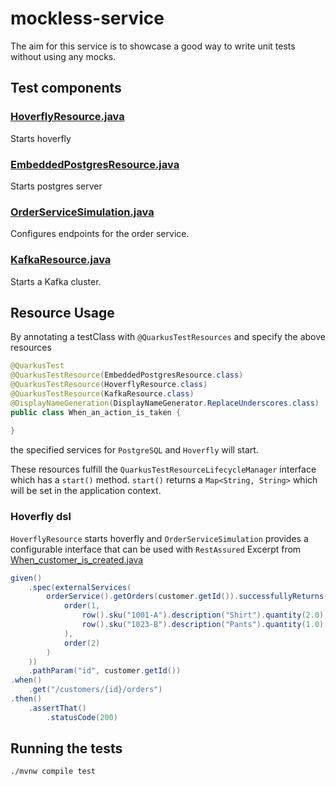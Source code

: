 # mockless-service 

The aim for this service is to showcase a good way to write unit tests without using any mocks. 

## Test components
### [HoverflyResource.java](https://github.com/HansAnderssonSqueed/mockless-service/blob/main/src/test/java/com/squeed/mockless/service/testutils/HoverflyResource.java)
Starts hoverfly

### [EmbeddedPostgresResource.java](https://github.com/HansAnderssonSqueed/mockless-service/blob/main/src/test/java/com/squeed/mockless/service/testutils/EmbeddedPostgresResource.java)
Starts postgres server

### [OrderServiceSimulation.java](https://github.com/HansAnderssonSqueed/mockless-service/blob/main/src/test/java/com/squeed/mockless/service/testutils/OrderServiceSimulation.java)
Configures endpoints for the order service.

### [KafkaResource.java](https://github.com/HansAnderssonSqueed/mockless-service/blob/kafka/src/test/java/com/squeed/mockless/service/testutils/KafkaResource.java)
Starts a Kafka cluster.

## Resource Usage
By annotating a testClass with `@QuarkusTestResources` and specify the above resources
```java
@QuarkusTest
@QuarkusTestResource(EmbeddedPostgresResource.class)
@QuarkusTestResource(HoverflyResource.class)
@QuarkusTestResource(KafkaResource.class)
@DisplayNameGeneration(DisplayNameGenerator.ReplaceUnderscores.class)
public class When_an_action_is_taken {
    
}
```
the specified services for `PostgreSQL` and `Hoverfly` will start.

These resources fulfill the `QuarkusTestResourceLifecycleManager` interface which has a `start()` method.
`start()` returns a `Map<String, String>` which will be set in the application context.

### Hoverfly dsl
`HoverflyResource` starts hoverfly and `OrderServiceSimulation` provides a configurable interface that can be used with `RestAssured`
Excerpt from [When_customer_is_created.java](https://github.com/HansAnderssonSqueed/mockless-service/blob/main/src/test/java/com/squeed/mockless/service/When_customer_is_created.java)
```java
given()
    .spec(externalServices(
        orderService().getOrders(customer.getId()).successfullyReturns(
            order(1,
                row().sku("1001-A").description("Shirt").quantity(2.0),
                row().sku("1023-B").description("Pants").quantity(1.0)
            ),
            order(2)
        )
    ))
    .pathParam("id", customer.getId())
.when()
    .get("/customers/{id}/orders")
.then()
    .assertThat()
        .statusCode(200)
```
## Running the tests

```shell script
./mvnw compile test
```
